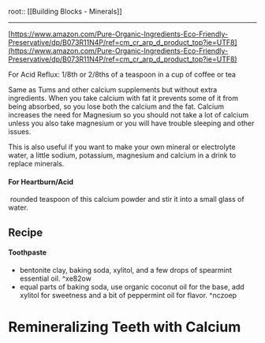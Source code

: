 root:: [[Building Blocks - Minerals]]

---


[https://www.amazon.com/Pure-Organic-Ingredients-Eco-Friendly-Preservative/dp/B073R11N4P/ref=cm_cr_arp_d_product_top?ie=UTF8](https://www.amazon.com/Pure-Organic-Ingredients-Eco-Friendly-Preservative/dp/B073R11N4P/ref=cm_cr_arp_d_product_top?ie=UTF8)

For Acid Reflux: 1/8th or 2/8ths of a teaspoon in a cup of coffee or tea 

Same as Tums and other calcium supplements but without extra ingredients. When you take calcium with fat it prevents some of it from being absorbed, so you lose both the calcium and the fat. Calcium increases the need for Magnesium so you should not take a lot of calcium unless you also take magnesium or you will have trouble sleeping and other issues.

This is also useful if you want to make your own mineral or electrolyte water, a little sodium, potassium, magnesium and calcium in a drink to replace minerals.

#### For Heartburn/Acid
 rounded teaspoon of this calcium powder and stir it into a small glass of water.


## Recipe

#### Toothpaste
- bentonite clay, baking soda, xylitol, and a few drops of spearmint essential oil. ^xe82ow
- equal parts of baking soda, use organic coconut oil for the base, add xylitol for sweetness and a bit of peppermint oil for flavor. ^nczoep


# Remineralizing Teeth with Calcium
